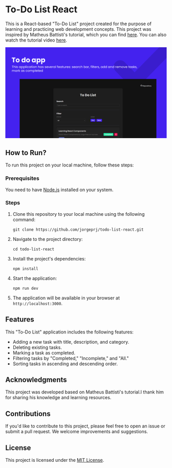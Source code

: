 # To-Do List React

This is a React-based "To-Do List" project created for the purpose of learning and practicing web development concepts. This project was inspired by Matheus Battisti's tutorial, which you can find [here](https://github.com/matheusbattisti). You can also watch the tutorial video [here](https://www.youtube.com/watch?v=YVEVrigByKY).

![To-Do List](public/assets/print1.png)

## How to Run?

To run this project on your local machine, follow these steps:

### Prerequisites

You need to have [Node.js](https://nodejs.org/) installed on your system.

### Steps

1. Clone this repository to your local machine using the following command:

   ```
   git clone https://github.com/jorgeprj/todo-list-react.git
   ```

2. Navigate to the project directory:

   ```
   cd todo-list-react
   ```

3. Install the project's dependencies:

   ```
   npm install
   ```

4. Start the application:

   ```
   npm run dev
   ```

5. The application will be available in your browser at `http://localhost:3000`.

## Features

This "To-Do List" application includes the following features:

- Adding a new task with title, description, and category.
- Deleting existing tasks.
- Marking a task as completed.
- Filtering tasks by "Completed," "Incomplete," and "All."
- Sorting tasks in ascending and descending order.

## Acknowledgments

This project was developed based on Matheus Battisti's tutorial.I thank him for sharing his knowledge and learning resources.

## Contributions

If you'd like to contribute to this project, please feel free to open an issue or submit a pull request. We welcome improvements and suggestions.

## License

This project is licensed under the [MIT License](LICENSE).